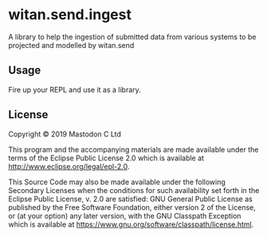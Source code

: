 # witan.send.ingest

A library to help the ingestion of submitted data from various systems
to be projected and modelled by witan.send

## Usage

Fire up your REPL and use it as a library.

## License

Copyright © 2019 Mastodon C Ltd

This program and the accompanying materials are made available under the
terms of the Eclipse Public License 2.0 which is available at
http://www.eclipse.org/legal/epl-2.0.

This Source Code may also be made available under the following Secondary
Licenses when the conditions for such availability set forth in the Eclipse
Public License, v. 2.0 are satisfied: GNU General Public License as published by
the Free Software Foundation, either version 2 of the License, or (at your
option) any later version, with the GNU Classpath Exception which is available
at https://www.gnu.org/software/classpath/license.html.
